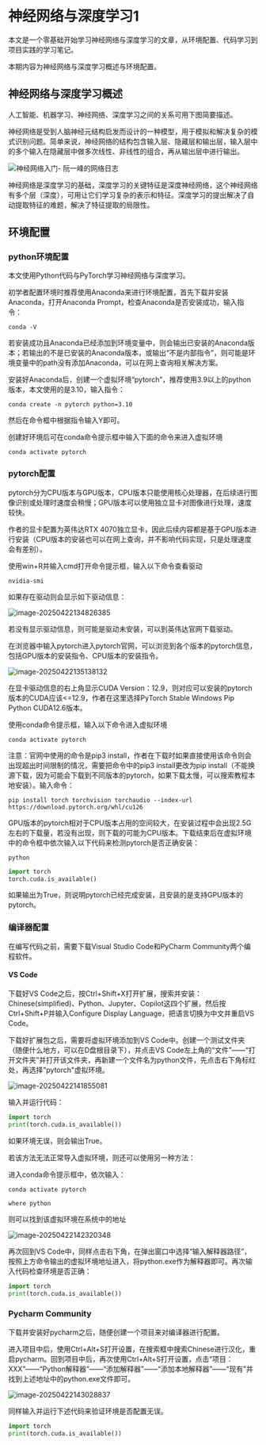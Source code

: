 # 神经网络与深度学习1

本文是一个零基础开始学习神经网络与深度学习的文章，从环境配置、代码学习到项目实践的学习笔记。

本期内容为神经网络与深度学习概述与环境配置。

## 神经网络与深度学习概述

人工智能、机器学习、神经网络、深度学习之间的关系可用下图简要描述。





神经网络是受到人脑神经元结构启发而设计的一种模型，用于模拟和解决复杂的模式识别问题。简单来说，神经网络的结构包含输入层、隐藏层和输出层，输入层中的多个输入在隐藏层中做多次线性、非线性的组合，再从输出层中进行输出。

![神经网络入门- 阮一峰的网络日志](https://www.ruanyifeng.com/blogimg/asset/2017/bg2017071205.png)

神经网络是深度学习的基础，深度学习的关键特征是深度神经网络，这个神经网络有多个层（深度），可用让它们学习复杂的表示和特征。深度学习的提出解决了自动提取特征的难题，解决了特征提取的局限性。

## 环境配置

### python环境配置

本文使用Python代码与PyTorch学习神经网络与深度学习。

初学者配置环境时推荐使用Anaconda来进行环境配置，首先下载并安装Anaconda，打开Anaconda Prompt，检查Anaconda是否安装成功，输入指令：

```shell
conda -V
```

若安装成功且Anaconda已经添加到环境变量中，则会输出已安装的Anaconda版本；若输出的不是已安装的Anaconda版本，或输出“不是内部指令”，则可能是环境变量中的path没有添加Anaconda，可以在网上查询相关解决方案。

安装好Anaconda后，创建一个虚拟环境“pytorch”，推荐使用3.9以上的python版本，本文使用的是3.10，输入指令：

```shell
conda create -n pytorch python=3.10
```

然后在命令框中根据指令输入Y即可。

创建好环境后可在conda命令提示框中输入下面的命令来进入虚拟环境

```shell
conda activate pytorch
```

### pytorch配置

pytorch分为CPU版本与GPU版本，CPU版本只能使用核心处理器，在后续进行图像识别或处理时速度会稍慢；GPU版本可以使用独立显卡对图像进行处理，速度较快。

作者的显卡配置为英伟达RTX 4070独立显卡，因此后续内容都是基于GPU版本进行安装（CPU版本的安装也可以在网上查询，并不影响代码实现，只是处理速度会有差别）。

使用win+R并输入cmd打开命令提示框，输入以下命令查看驱动

```shell
nvidia-smi
```

如果存在驱动则会显示如下驱动信息：

![image-20250422134826385](C:\Users\19027\AppData\Roaming\Typora\typora-user-images\image-20250422134826385.png)

若没有显示驱动信息，则可能是驱动未安装，可以到英伟达官网下载驱动。

在浏览器中输入pytorch进入pytorch官网，可以浏览到各个版本的pytorch信息，包括GPU版本的安装指令、CPU版本的安装指令。

![image-20250422135138132](C:\Users\19027\AppData\Roaming\Typora\typora-user-images\image-20250422135138132.png)

在显卡驱动信息的右上角显示CUDA Version：12.9，则对应可以安装的pytorch版本的CUDA应该<=12.9，作者在这里选择PyTorch Stable Windows Pip Python CUDA12.6版本。

使用conda命令提示框，输入以下命令进入虚拟环境

```shell
conda activate pytorch
```

注意：官网中使用的命令是pip3 install，作者在下载时如果直接使用该命令则会出现超出时间限制的情况，需要把命令中的pip3 install更改为pip install（不能换源下载，因为可能会下载到不同版本的pytorch，如果下载太慢，可以搜索教程本地安装）。输入命令：

```shell
pip install torch torchvision torchaudio --index-url https://download.pytorch.org/whl/cu126
```

GPU版本的pytorch相对于CPU版本占用的空间较大，在安装过程中会出现2.5G左右的下载量，若没有出现，则下载的可能为CPU版本。下载结束后在虚拟环境中的命令框中依次输入以下代码来检测pytorch是否正确安装：

```shell
python
```

```python
import torch
torch.cuda.is_available()
```

如果输出为True，则说明pytorch已经完成安装，且安装的是支持GPU版本的pytorch。

### 编译器配置

在编写代码之前，需要下载Visual Studio Code和PyCharm Community两个编程软件。

#### VS Code

下载好VS Code之后，按Ctrl+Shift+X打开扩展，搜索并安装：Chinese(simplified)、Python、Jupyter、Copilot这四个扩展，然后按Ctrl+Shift+P并输入Configure Display Language，把语言切换为中文并重启VS Code。

下载好扩展包之后，需要将虚拟环境添加到VS Code中。创建一个测试文件夹（随便什么地方，可以在D盘根目录下），并点击VS Code左上角的“文件”——“打开文件夹”并打开该文件夹，再新建一个文件名为python文件，先点击右下角标红处，再选择"pytorch"虚拟环境。

![image-20250422141855081](C:\Users\19027\AppData\Roaming\Typora\typora-user-images\image-20250422141855081.png)

输入并运行代码：

```python
import torch
print(torch.cuda.is_available())
```

如果环境无误，则会输出True。

若该方法无法正常导入虚拟环境，则还可以使用另一种方法：

进入conda命令提示框中，依次输入：

```shell
conda activate pytorch
```

```shell
where python
```

则可以找到该虚拟环境在系统中的地址

![image-20250422142320348](C:\Users\19027\AppData\Roaming\Typora\typora-user-images\image-20250422142320348.png)

再次回到VS Code中，同样点击右下角，在弹出窗口中选择“输入解释器路径”，按照上方命令输出的虚拟环境地址进入，将python.exe作为解释器即可。再次输入代码检查环境是否正确：

```python
import torch
print(torch.cuda.is_available())
```

### Pycharm Community

下载并安装好pycharm之后，随便创建一个项目来对编译器进行配置。

进入项目中后，使用Ctrl+Alt+S打开设置，在搜索框中搜索Chinese进行汉化，重启pycharm。回到项目中后，再次使用Ctrl+Alt+S打开设置，点击“项目：XXX”——“Python解释器”——“添加解释器”——“添加本地解释器”——“现有”并找到上述地址中的python.exe文件即可。

![image-20250422143028837](C:\Users\19027\AppData\Roaming\Typora\typora-user-images\image-20250422143028837.png)

同样输入并运行下述代码来验证环境是否配置无误。

```python
import torch
print(torch.cuda.is_available())
```









